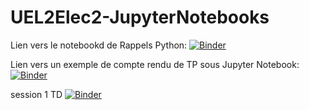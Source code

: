 # UEL2Elec2-JupyterNotebooks

Lien vers le notebookd de Rappels Python: [![Binder](https://mybinder.org/badge_logo.svg)](https://mybinder.org/v2/gh/tdulille/UEL2Elec2-JupyterNotebooks/main?filepath=Revision-Cours-MichelFryziel.ipynb)  

Lien vers un exemple de compte rendu de TP sous Jupyter Notebook: [![Binder](https://mybinder.org/badge_logo.svg)](https://mybinder.org/v2/gh/tdulille/UEL2Elec2-JupyterNotebooks/main?filepath=Exemple%20de%20compte%20rendu%20de%20TP.ipynb)

session 1 TD [![Binder](https://mybinder.org/badge_logo.svg)](https://mybinder.org/v2/gh/tdulille/UEL2Elec2-JupyterNotebooks/main?labpath=seance1-sansCorrection.ipynb)
